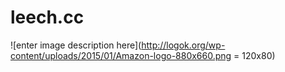 # leech.cc

![enter image description here](http://logok.org/wp-content/uploads/2015/01/Amazon-logo-880x660.png = 120x80)

